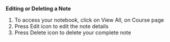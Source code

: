 **Editing or Deleting a Note**

1. To access your notebook, click on View All, on Course page
2. Press Edit icon to edit the note details
3. Press Delete icon to delete your complete note

